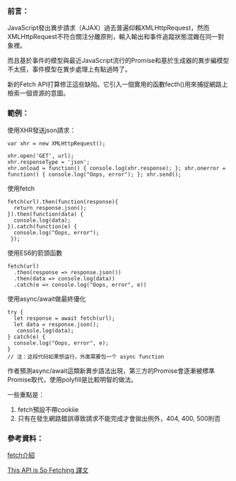### 前言：

JavaScript發出異步請求（AJAX）過去普遍仰賴XMLHttpRequest，然而XMLHttpRequest不符合關注分離原則，輸入輸出和事件追蹤狀態混雜在同一對象裡。

而且基於事件的模型與最近JavaScript流行的Promise和基於生成器的異步編模型不太搭，事件模型在異步處理上有點過時了。

新的Fetch API打算修正這些缺陷。它引入一個實用的函數fecth()用來捕捉網路上檢索一個資源的意圖。


### 範例：

使用XHR發送json請求：

```
var xhr = new XMLHttpRequest();

xhr.open('GET', url);
xhr.responseType = 'json';
xhr.onload = function() { console.log(xhr.response); }; xhr.onerror = function() { console.log("Oops, error"); }; xhr.send();
```

使用fetch
```
fetch(url).then(function(response){
  return response.json();
}).then(function(data) {
  console.log(data);
}).catch(function(e) {
  console.log("Oops, error");
 });
```

使用ES6的箭頭函數
```
fetch(url)
  .then(response => response.json())
  .then(data => console.log(data))
  .catch(e => console.log("Oops, error", e))

```
使用async/await做最終優化
```
try {
  let response = await fetch(url);
  let data = response.json();
   console.log(data);
} catch(e) {
  console.log("Oops, error", e);
}
// 注：这段代码如果想运行，外面需要包一个 async function
```
作者預測async/await這類新異步語法出現，第三方的Promise會逐漸被標準Promise取代，使用polyfill是比較明智的做法。

一些重點是：
1. fetch預設不帶cookiie
2. 只有在發生網路錯誤導致請求不能完成才會拋出例外，404, 400, 500則否



### 參考資料：

[fetch介紹](https://segmentfault.com/a/1190000003810652)

[This API is So Fetching 譯文](http://www.w3ctech.com/topic/854)

